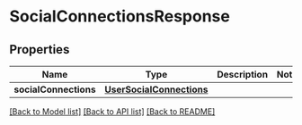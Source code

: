 # SocialConnectionsResponse

## Properties
Name | Type | Description | Notes
------------ | ------------- | ------------- | -------------
**socialConnections** | [**UserSocialConnections**](UserSocialConnections.md) |  | 

[[Back to Model list]](../README.md#documentation-for-models) [[Back to API list]](../README.md#documentation-for-api-endpoints) [[Back to README]](../README.md)


